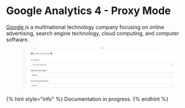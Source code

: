# Google Analytics 4 - Proxy Mode

[Google ](https://about.google/)is a multinational technology company focusing on online advertising, search engine technology, cloud computing, and computer software.

<figure><img src="../../../../../.gitbook/assets/image (4).png" alt=""><figcaption></figcaption></figure>

{% hint style="info" %}
Documentation in progress.
{% endhint %}

